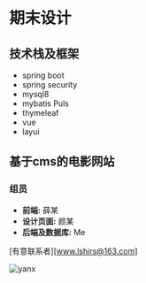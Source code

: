 # 期末设计

##  技术栈及框架 

* spring boot
* spring security
* mysql8
* mybatis Puls
* thymeleaf
* vue
* layui

## 基于cms的电影网站

### 组员

* **前端:**    			薛某
* **设计页面:**         颜某
* **后端及数据库:** Me

[有意联系者][www.lshirs@163.com]

![yanx](./src\main\resources\static\front\images\yanx.png)